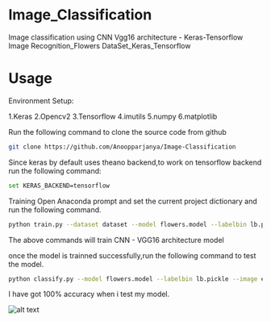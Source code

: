 # Image_Classification
Image classification using CNN Vgg16 architecture - Keras-Tensorflow
Image Recognition_Flowers DataSet_Keras_Tensorflow
# Usage

Environment Setup:

1.Keras
2.Opencv2 
3.Tensorflow 
4.imutils
5.numpy
6.matplotlib

Run the following command to clone the source code from github

```bash
git clone https://github.com/Anoopparjanya/Image-Classification
``` 
Since keras by default uses theano backend,to work on tensorflow backend run the following command:

```bash
set KERAS_BACKEND=tensorflow
```
Training
Open Anaconda prompt and set the current project dictionary and run the following command.
```bash
python train.py --dataset dataset --model flowers.model --labelbin lb.pickle
```
The above commands will train CNN - VGG16 architecture model

once the model is trainned successfully,run the following command to test the model.
```bash
python classify.py --model flowers.model --labelbin lb.pickle --image examples/rose.png
```
I have got 100% accuracy when i test my model.


![alt text](https://photos.app.goo.gl/AvVpeiXtoEME8qRLA)

